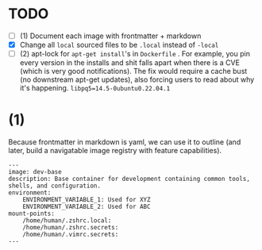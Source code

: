 # TODO
- [ ] (1) Document each image with frontmatter + markdown
- [x] Change all `local` sourced files to be `.local` instead of `-local`
- [ ] (2) apt-lock for `apt-get install`'s in `Dockerfile` . For example, you pin every version in the installs and shit falls apart when there is a CVE (which is very good notifications). The fix would require a cache bust (no downstream apt-get updates), also forcing users to read about why it's happening.  `libpq5=14.5-0ubuntu0.22.04.1`

# (1)
Because frontmatter in markdown is yaml, we can use it to outline (and later, build a navigatable image registry with feature capabilities).
```
---
image: dev-base
description: Base container for development containing common tools, shells, and configuration.
environment:
    ENVIRONMENT_VARIABLE_1: Used for XYZ
    ENVIRONMENT_VARIABLE_2: Used for ABC
mount-points:
    /home/human/.zshrc.local:
    /home/human/.zshrc.secrets:
    /home/human/.vimrc.secrets:
---
```